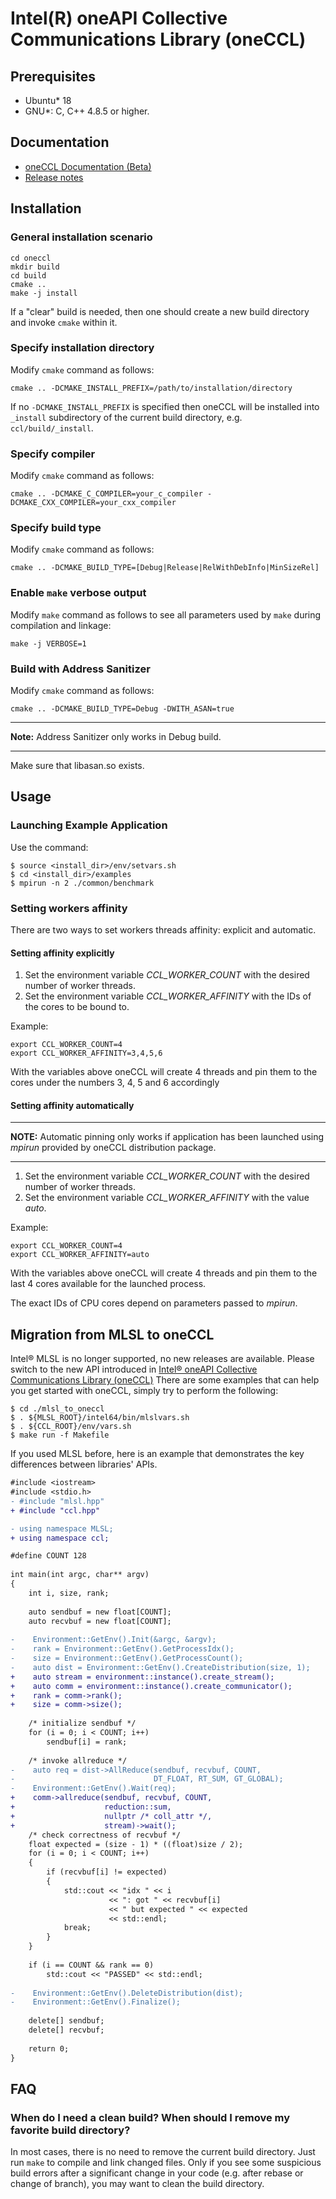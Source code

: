 # Intel(R) oneAPI Collective Communications Library (oneCCL)

## Prerequisites

- Ubuntu* 18
- GNU*: C, C++ 4.8.5 or higher.

## Documentation

- [oneCCL Documentation (Beta)](https://intel.github.io/oneccl/)
- [Release notes](https://software.intel.com/en-us/articles/oneapi-collective-communication-library-ccl-release-notes) 

## Installation
### General installation scenario

```
cd oneccl
mkdir build
cd build
cmake ..
make -j install
```

If a "clear" build is needed, then one should create a new build directory and invoke `cmake` within it.

### Specify installation directory
Modify `cmake` command as follows:

```
cmake .. -DCMAKE_INSTALL_PREFIX=/path/to/installation/directory
```

If no `-DCMAKE_INSTALL_PREFIX` is specified then oneCCL will be installed into `_install` subdirectory of the current
build directory, e.g. `ccl/build/_install`.

### Specify compiler
Modify `cmake` command as follows:

```
cmake .. -DCMAKE_C_COMPILER=your_c_compiler -DCMAKE_CXX_COMPILER=your_cxx_compiler
```

### Specify build type
Modify `cmake` command as follows:

```
cmake .. -DCMAKE_BUILD_TYPE=[Debug|Release|RelWithDebInfo|MinSizeRel]
```

### Enable `make` verbose output
Modify `make` command as follows to see all parameters used by `make` during compilation
and linkage:

```
make -j VERBOSE=1
```

### Build with Address Sanitizer
Modify `cmake` command as follows:
```
cmake .. -DCMAKE_BUILD_TYPE=Debug -DWITH_ASAN=true
```
---
**Note:** Address Sanitizer only works in Debug build.

---

Make sure that libasan.so exists.

## Usage

### Launching Example Application
Use the command:
```
$ source <install_dir>/env/setvars.sh
$ cd <install_dir>/examples
$ mpirun -n 2 ./common/benchmark
```
### Setting workers affinity
There are two ways to set workers threads affinity: explicit and automatic.

#### Setting affinity explicitly
1. Set the environment variable *CCL_WORKER_COUNT* with the desired number of worker threads.
2. Set the environment variable *CCL_WORKER_AFFINITY* with the IDs of the cores to be bound to.

Example:
```
export CCL_WORKER_COUNT=4
export CCL_WORKER_AFFINITY=3,4,5,6
```
With the variables above oneCCL will create 4 threads and pin them to the cores under the numbers 3, 4, 5 and 6 accordingly

#### Setting affinity automatically
---
**NOTE:** Automatic pinning only works if application has been launched using *mpirun* provided by oneCCL distribution package.

---
1. Set the environment variable *CCL_WORKER_COUNT* with the desired number of worker threads.
2. Set the environment variable *CCL_WORKER_AFFINITY* with the value *auto*.

Example:
```
export CCL_WORKER_COUNT=4
export CCL_WORKER_AFFINITY=auto
```
With the variables above oneCCL will create 4 threads and pin them to the last 4 cores available for the launched process.

The exact IDs of CPU cores depend on parameters passed to *mpirun*. 

## Migration from MLSL to oneCCL ##

Intel® MLSL is no longer supported, no new releases are available. Please switch to the new API introduced in [Intel® oneAPI Collective Communications Library (oneCCL)](http://github.com/intel/oneccl)
There are some examples that can help you get started with oneCCL, simply try to perform the following:

```
$ cd ./mlsl_to_oneccl
$ . ${MLSL_ROOT}/intel64/bin/mlslvars.sh
$ . ${CCL_ROOT}/env/vars.sh
$ make run -f Makefile
```

If you used MLSL before, here is an example that demonstrates the key differences between libraries' APIs.

```diff
#include <iostream>
#include <stdio.h>
- #include "mlsl.hpp"
+ #include "ccl.hpp"

- using namespace MLSL;
+ using namespace ccl;

#define COUNT 128
 
int main(int argc, char** argv)
{
    int i, size, rank;
 
    auto sendbuf = new float[COUNT];
    auto recvbuf = new float[COUNT];
 
-    Environment::GetEnv().Init(&argc, &argv);
-    rank = Environment::GetEnv().GetProcessIdx();
-    size = Environment::GetEnv().GetProcessCount();     
-    auto dist = Environment::GetEnv().CreateDistribution(size, 1);
+    auto stream = environment::instance().create_stream();
+    auto comm = environment::instance().create_communicator();
+    rank = comm->rank();
+    size = comm->size();
 
    /* initialize sendbuf */
    for (i = 0; i < COUNT; i++)
        sendbuf[i] = rank;
 
    /* invoke allreduce */
-    auto req = dist->AllReduce(sendbuf, recvbuf, COUNT,                      
-                               DT_FLOAT, RT_SUM, GT_GLOBAL);
-    Environment::GetEnv().Wait(req);
+    comm->allreduce(sendbuf, recvbuf, COUNT,
+                    reduction::sum,
+                    nullptr /* coll_attr */,
+                    stream)->wait(); 
    /* check correctness of recvbuf */
    float expected = (size - 1) * ((float)size / 2);
    for (i = 0; i < COUNT; i++)
    {
        if (recvbuf[i] != expected)
        {
            std::cout << "idx " << i
                      << ": got " << recvbuf[i]
                      << " but expected " << expected
                      << std::endl;
            break;
        }
    }
 
    if (i == COUNT && rank == 0)
        std::cout << "PASSED" << std::endl;
 
-    Environment::GetEnv().DeleteDistribution(dist);
-    Environment::GetEnv().Finalize();
 
    delete[] sendbuf;
    delete[] recvbuf;
 
    return 0;
}
```

## FAQ

### When do I need a clean build? When should I remove my favorite build directory?

In most cases, there is no need to remove the current build directory. Just run `make` to 
compile and link changed files. Only if you see some suspicious build errors after a significant 
change in your code (e.g. after rebase or change of branch), you may want to clean the build directory.


